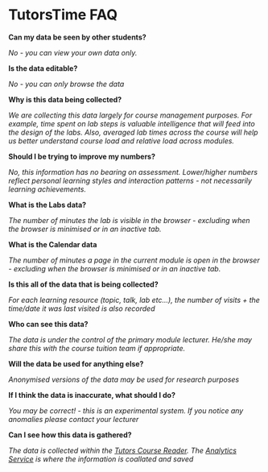 # TutorsTime FAQ

**Can my data be seen by other students?**

_No - you can view your own data only._

**Is the data editable?**

_No - you can only browse the data_

**Why is this data being collected?**

_We are collecting this data largely for course management purposes. For example, time spent on lab steps is valuable intelligence that will feed into the design of the labs. Also, averaged lab times across the course will help us better understand course load and relative load across modules._

**Should I be trying to improve my numbers?**

_No, this information has no bearing on assessment. Lower/higher numbers reflect personal learning styles and interaction patterns - not necessarily learning achievements._

**What is the Labs data?**

_The number of minutes the lab is visible in the browser - excluding when the browser is minimised or in an inactive tab._

**What is the Calendar data**

_The number of minutes a page in the current module is open in the browser - excluding when the browser is minimised or in an inactive tab._

**Is this all of the data that is being collected?**

_For each learning resource (topic, talk, lab etc...), the number of visits + the time/date it was last visited is also recorded_

**Who can see this data?**

_The data is under the control of the primary module lecturer. He/she may share this with the course tuition team if appropriate._

**Will the data be used for anything else?**

_Anonymised versions of the data may be used for research purposes_

**If I think the data is inaccurate, what should I do?**

_You may be correct! - this is an experimental system. If you notice any anomalies please contact your lecturer_

**Can I see how this data is gathered?**

_The data is collected within the [Tutors Course Reader](https://github.com/tutors-sdk/tutors). The [Analytics Service](https://github.com/tutors-sdk/tutors/blob/development/packages/tutors-reader-lib/src/services/analytics-service.ts) is where the information is coallated and saved_
